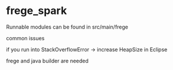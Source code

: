 # frege_spark

Runnable modules can be found in src/main/frege


common issues

if you run into StackOverflowError -> increase HeapSize in Eclipse

frege and java builder are needed


